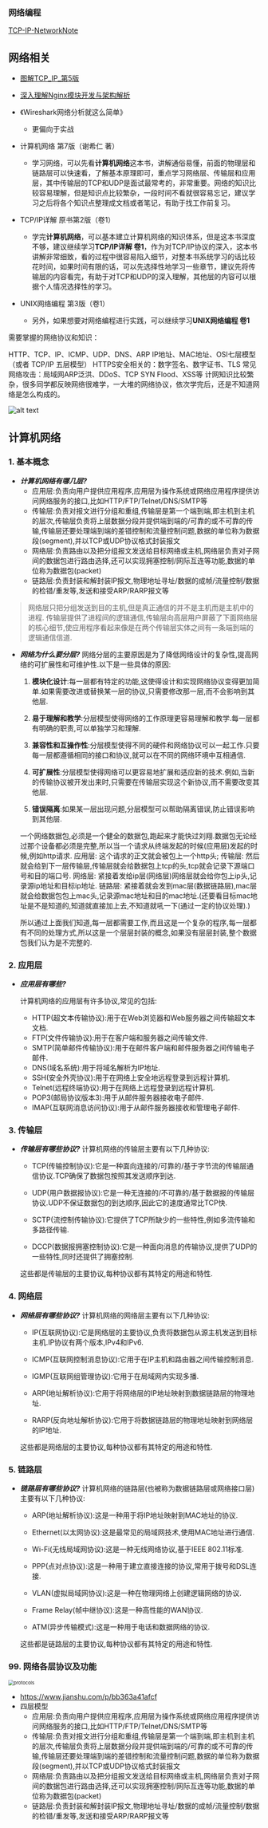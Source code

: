 ### **网络编程**

[TCP-IP-NetworkNote](https://github.com/riba2534/TCP-IP-NetworkNote)

## 网络相关
* [图解TCP_IP_第5版](http://pan.baidu.com/s/1o6181v0)
* [深入理解Nginx模块开发与架构解析](http://pan.baidu.com/s/1c0zQUyO)

* 《Wireshark网络分析就这么简单》 
  * 更偏向于实战
* 计算机网络 第7版（谢希仁 著）
  - 学习网络，可以先看**计算机网络**这本书，讲解通俗易懂，前面的物理层和链路层可以快速看，了解基本原理即可，重点学习网络层、传输层和应用层，其中传输层的TCP和UDP是面试最常考的，非常重要。网络的知识比较容易理解，但是知识点比较繁杂，一段时间不看就很容易忘记，建议学习之后将各个知识点整理成文档或者笔记，有助于找工作前复习。
* TCP/IP详解 原书第2版（卷1）
  - 学完**计算机网络**，可以基本建立计算机网络的知识体系，但是这本书深度不够，建议继续学习**TCP/IP详解 卷1**，作为对TCP/IP协议的深入，这本书讲解非常细致，看的过程中很容易陷入细节，对整本书系统学习的话比较花时间，如果时间有限的话，可以先选择性地学习一些章节，建议先将传输层的内容看完，有助于对TCP和UDP的深入理解，其他层的内容可以根据个人情况选择性的学习。
* UNIX网络编程 第3版（卷1）
  - 另外，如果想要对网络编程进行实践，可以继续学习**UNIX网络编程 卷1**

需要掌握的网络协议和知识：

HTTP、TCP、IP、ICMP、UDP、DNS、ARP
IP地址、MAC地址、OSI七层模型（或者 TCP/IP 五层模型）
HTTPS安全相关的：数字签名、数字证书、TLS
常见网络攻击：局域网ARP泛洪、DDoS、TCP SYN Flood、XSS等
计网知识比较繁杂，很多同学都反映网络很难学，一大堆的网络协议，依次学完后，还是不知道网络是怎么构成的。


![alt text](_imgs/image-2.png)

## 计算机网络

### 1. 基本概念

- ***计算机网络有哪几层?***
  - 应用层:负责向用户提供应用程序,应用层为操作系统或网络应用程序提供访问网络服务的接口,比如HTTP/FTP/Telnet/DNS/SMTP等
  - 传输层:负责对报文进行分组和重组,传输层是第一个端到端,即主机到主机的层次,传输层负责将上层数据分段并提供端到端的/可靠的或不可靠的传输,传输层还要处理端到端的差错控制和流量控制问题,数据的单位称为数据段(segment),并以TCP或UDP协议格式封装报文
  - 网络层:负责路由以及把分组报文发送给目标网络或主机,网络层负责对子网间的数据包进行路由选择,还可以实现拥塞控制/网际互连等功能,数据的单位称为数据包(packet)
  - 链路层:负责封装和解封装IP报文,物理地址寻址/数据的成帧/流量控制/数据的检错/重发等,发送和接受ARP/RARP报文等

> 网络层只把分组发送到目的主机,但是真正通信的并不是主机而是主机中的进程.
> 传输层提供了进程间的逻辑通信,传输层向高层用户屏蔽了下面网络层的核心细节,使应用程序看起来像是在两个传输层实体之间有一条端到端的逻辑通信信道.

- ***网络为什么要分层?***
  网络分层的主要原因是为了降低网络设计的复杂性,提高网络的可扩展性和可维护性.以下是一些具体的原因:

  1. **模块化设计**:每一层都有特定的功能,这使得设计和实现网络协议变得更加简单.如果需要改进或替换某一层的协议,只需要修改那一层,而不会影响到其他层.

  2. **易于理解和教学**:分层模型使得网络的工作原理更容易理解和教学.每一层都有明确的职责,可以单独学习和理解.

  3. **兼容性和互操作性**:分层模型使得不同的硬件和网络协议可以一起工作.只要每一层都遵循相同的接口和协议,就可以在不同的网络环境中互相通信.

  4. **可扩展性**:分层模型使得网络可以更容易地扩展和适应新的技术.例如,当新的传输协议被开发出来时,只需要在传输层实现这个新协议,而不需要改变其他层.

  5. **错误隔离**:如果某一层出现问题,分层模型可以帮助隔离错误,防止错误影响到其他层.

  一个网络数据包,必须是一个健全的数据包,跑起来才能快过刘翔.数据包无论经过那个设备都必须是完整,所以当一个请求从终端发起的时候(应用层)发起的时候,例如http请求.
  应用层: 这个请求的正文就会被包上一个http头;
  传输层: 然后就会给到下一层传输层,传输层就会给数据包上tcp的头,tcp就会记录下源端口号和目的端口号.
  网络层: 紧接着发给ip层(网络层)网络层就会给你包上ip头,记录源ip地址和目标ip地址.
  链路层: 紧接着就会发到mac层(数据链路层),mac层就会给数据包包上mac头,记录源mac地址和目的mac地址.(还要看目标mac地址是不是知道的,知道就直接加上去,不知道就吼一下(通过一定的协议处理).)

  所以通过上面我们知道,每一层都需要工作,而且这是一个复杂的程序,每一层都有不同的处理方式,所以这是一个层层封装的概念,如果没有层层封装,整个数据包我们认为是不完整的.

### 2. 应用层

- ***应用层有哪些?***

  计算机网络的应用层有许多协议,常见的包括:

  - HTTP(超文本传输协议):用于在Web浏览器和Web服务器之间传输超文本文档.
  - FTP(文件传输协议):用于在客户端和服务器之间传输文件.
  - SMTP(简单邮件传输协议):用于在邮件客户端和邮件服务器之间传输电子邮件.
  - DNS(域名系统):用于将域名解析为IP地址.
  - SSH(安全外壳协议):用于在网络上安全地远程登录到远程计算机.
  - Telnet(远程终端协议):用于在网络上远程登录到远程计算机.
  - POP3(邮局协议版本3):用于从邮件服务器接收电子邮件.
  - IMAP(互联网消息访问协议):用于从邮件服务器接收和管理电子邮件.

### 3. 传输层

- ***传输层有哪些协议?***
计算机网络的传输层主要有以下几种协议:

  - TCP(传输控制协议):它是一种面向连接的/可靠的/基于字节流的传输层通信协议.TCP确保了数据包按照其发送顺序到达.

  - UDP(用户数据报协议):它是一种无连接的/不可靠的/基于数据报的传输层协议.UDP不保证数据包的到达顺序,因此它的速度通常比TCP快.

  - SCTP(流控制传输协议):它提供了TCP所缺少的一些特性,例如多流传输和多路径传输.

  - DCCP(数据报拥塞控制协议):它是一种面向消息的传输协议,提供了UDP的一些特性,同时还提供了拥塞控制.

  这些都是传输层的主要协议,每种协议都有其特定的用途和特性.

### 4. 网络层

- ***网络层有哪些协议?***
  计算机网络的网络层主要有以下几种协议:

  - IP(互联网协议):它是网络层的主要协议,负责将数据包从源主机发送到目标主机.IP协议有两个版本,IPv4和IPv6.

  - ICMP(互联网控制消息协议):它用于在IP主机和路由器之间传输控制消息.

  - IGMP(互联网组管理协议):它用于在局域网内实现多播.

  - ARP(地址解析协议):它用于将网络层的IP地址映射到数据链路层的物理地址.

  - RARP(反向地址解析协议):它用于将数据链路层的物理地址映射到网络层的IP地址.

  这些都是网络层的主要协议,每种协议都有其特定的用途和特性.
### 5. 链路层

- ***链路层有哪些协议?***
  计算机网络的链路层(也被称为数据链路层或网络接口层)主要有以下几种协议:

  - ARP(地址解析协议):这是一种用于将IP地址映射到MAC地址的协议.

  - Ethernet(以太网协议):这是最常见的局域网技术,使用MAC地址进行通信.

  - Wi-Fi(无线局域网协议):这是一种无线网络协议,基于IEEE 802.11标准.

  - PPP(点对点协议):这是一种用于建立直接连接的协议,常用于拨号和DSL连接.

  - VLAN(虚拟局域网协议):这是一种在物理网络上创建逻辑网络的协议.

  - Frame Relay(帧中继协议):这是一种高性能的WAN协议.

  - ATM(异步传输模式):这是一种用于电话和数据网络的协议.

  这些都是链路层的主要协议,每种协议都有其特定的用途和特性.
  
### 99. 网络各层协议及功能

<img src="imgs/network/protocols.png" alt="protocols" style="zoom: 67%;" />

* https://www.jianshu.com/p/bb363a41afcf
* 四层模型
  * 应用层:负责向用户提供应用程序,应用层为操作系统或网络应用程序提供访问网络服务的接口,比如HTTP/FTP/Telnet/DNS/SMTP等
  * 传输层:负责对报文进行分组和重组,传输层是第一个端到端,即主机到主机的层次,传输层负责将上层数据分段并提供端到端的/可靠的或不可靠的传输,传输层还要处理端到端的差错控制和流量控制问题,数据的单位称为数据段(segment),并以TCP或UDP协议格式封装报文
  * 网络层:负责路由以及把分组报文发送给目标网络或主机,网络层负责对子网间的数据包进行路由选择,还可以实现拥塞控制/网际互连等功能,数据的单位称为数据包(packet)
  * 链路层:负责封装和解封装IP报文,物理地址寻址/数据的成帧/流量控制/数据的检错/重发等,发送和接受ARP/RARP报文等

